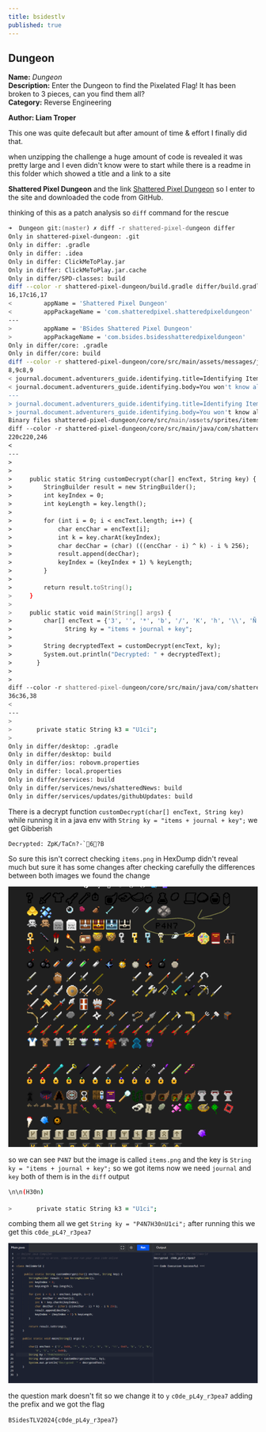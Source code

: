```yaml
---
title: bsidestlv
published: true
---
```



## Dungeon

**Name:** _Dungeon_ <br>
**Description:** Enter the Dungeon to find the Pixelated Flag! It has been broken to 3 pieces, can you find them all?
<br>
**Category:** Reverse Engineering

**Author: Liam Troper**

This one was quite defecault but after amount of time & effort I finally did that.

when unzipping the challenge a huge amount of code is revealed it was pretty large and I even didn't know were to start while there is a readme in this folder which showed a title and a link to a site

**Shattered Pixel Dungeon** and the link [Shattered Pixel Dungeon](https://shatteredpixel.com/shatteredpd/)
so I enter to the site and downloaded the code from GitHub.

thinking of this as a patch analysis so `diff` command for the rescue

```zsh
➜  Dungeon git:(master) ✗ diff -r shattered-pixel-dungeon differ
Only in shattered-pixel-dungeon: .git
Only in differ: .gradle
Only in differ: .idea
Only in differ: ClickMeToPlay.jar
Only in differ: ClickMeToPlay.jar.cache
Only in differ/SPD-classes: build
diff --color -r shattered-pixel-dungeon/build.gradle differ/build.gradle
16,17c16,17
<         appName = 'Shattered Pixel Dungeon'
<         appPackageName = 'com.shatteredpixel.shatteredpixeldungeon'
---
>         appName = 'BSides Shattered Pixel Dungeon'
>         appPackageName = 'com.bsides.bsidesshatteredpixeldungeon'
Only in differ/core: .gradle
Only in differ/core: build
diff --color -r shattered-pixel-dungeon/core/src/main/assets/messages/journal/journal.properties differ/core/src/main/assets/messages/journal/journal.properties
8,9c8,9
< journal.document.adventurers_guide.identifying.title=Identifying Items
< journal.document.adventurers_guide.identifying.body=You won't know all of the properties of some items when you first find them.\n\nThe colors of potions and symbols on scrolls are different in each dungeon. Unidentified equipment can be upgraded or enchanted if you're lucky, or it might be cursed!\n\nScrolls of identify, upgrade, or remove curse are very useful if you want to reduce the risk of using unidentified equipment.\n\n(You can find a list of all the items you've identified in the items tab of your journal)
---
> journal.document.adventurers_guide.identifying.title=Identifying Items And Flags (BSides Edition)
> journal.document.adventurers_guide.identifying.body=You won't know all of the properties of some items when you first find them.\n\nThe colors of potions and symbols on scrolls are different in each dungeon. Unidentified equipment can be upgraded or enchanted if you're lucky, or it might be cursed!\n\nScrolls of identify, upgrade, or remove curse are very useful if you want to reduce the risk of using unidentified equipment.\n\n(You can find a list of all the items you've identified in the items tab of your journal)\n\n(H30n)
Binary files shattered-pixel-dungeon/core/src/main/assets/sprites/items.png and differ/core/src/main/assets/sprites/items.png differ
diff --color -r shattered-pixel-dungeon/core/src/main/java/com/shatteredpixel/shatteredpixeldungeon/Dungeon.java differ/core/src/main/java/com/shatteredpixel/shatteredpixeldungeon/Dungeon.java
220c220,246
<
---
>
>
>     public static String customDecrypt(char[] encText, String key) {
>         StringBuilder result = new StringBuilder();
>         int keyIndex = 0;
>         int keyLength = key.length();
>
>         for (int i = 0; i < encText.length; i++) {
>             char encChar = encText[i];
>             int k = key.charAt(keyIndex);
>             char decChar = (char) (((encChar - i) ^ k) - i % 256);
>             result.append(decChar);
>             keyIndex = (keyIndex + 1) % keyLength;
>         }
>
>         return result.toString();
>     }
>
>     public static void main(String[] args) {
>         char[] encText = {'3', '', '*', 'b', '/', 'K', 'h', '\\', 'Ñ', 'b', ')', 'b', '8', 'S', '/', ''};
>               String ky = "items + journal + key";
>
>         String decryptedText = customDecrypt(encText, ky);
>         System.out.println("Decrypted: " + decryptedText);
>       }
>
>
diff --color -r shattered-pixel-dungeon/core/src/main/java/com/shatteredpixel/shatteredpixeldungeon/items/keys/SkeletonKey.java differ/core/src/main/java/com/shatteredpixel/shatteredpixeldungeon/items/keys/SkeletonKey.java
36c36,38
<
---
>
>       private static String k3 = "U1ci";
>
Only in differ/desktop: .gradle
Only in differ/desktop: build
Only in differ/ios: robovm.properties
Only in differ: local.properties
Only in differ/services: build
Only in differ/services/news/shatteredNews: build
Only in differ/services/updates/githubUpdates: build

```

There is a decrypt function `customDecrypt(char[] encText, String key)` while running it in a java env with `String ky = "items + journal + key";`
we get Gibberish 


```
Decrypted: ZpK/TaCn?-`6?B
```
So sure this isn't correct checking `items.png` in HexDump didn't reveal much but sure it has some changes after checking carefully the differences between both images we found the change



![](https://raw.githubusercontent.com/mosheDO/mosheH4x0r/master/assets/2024-06-26/2024-06-26-125211.png)

so we can see `P4N7` but the image is called `items.png` and the key is `String ky = "items + journal + key";` so we got items now we need `journal` and `key` both of them is in the `diff` output

```zsh
\n\n(H30n)

>       private static String k3 = "U1ci";
```


combing them all we get 
`String ky = "P4N7H30nU1ci";` after running this we get this `c0de_pL4?_r3pea7`

![](https://raw.githubusercontent.com/mosheDO/mosheH4x0r/master/assets/2024-06-26/2024-06-26-125745.png)

the question mark doesn't fit so we change it to `y` `c0de_pL4y_r3pea7` adding the prefix and we got the flag

`BSidesTLV2024{c0de_pL4y_r3pea7}`
